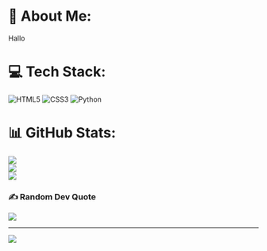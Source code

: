 # 💫 About Me:
Hallo


# 💻 Tech Stack:
![HTML5](https://img.shields.io/badge/html5-%23E34F26.svg?style=for-the-badge&logo=html5&logoColor=white) ![CSS3](https://img.shields.io/badge/css3-%231572B6.svg?style=for-the-badge&logo=css3&logoColor=white) ![Python](https://img.shields.io/badge/python-3670A0?style=for-the-badge&logo=python&logoColor=ffdd54)
# 📊 GitHub Stats:
![](https://github-readme-stats.vercel.app/api?username=Pipe-S04&theme=dark&hide_border=true&include_all_commits=false&count_private=true)<br/>
![](https://github-readme-streak-stats.herokuapp.com/?user=Pipe-S04&theme=dark&hide_border=true)<br/>
![](https://github-readme-stats.vercel.app/api/top-langs/?username=Pipe-S04&theme=dark&hide_border=true&include_all_commits=false&count_private=true&layout=compact)

### ✍️ Random Dev Quote
![](https://quotes-github-readme.vercel.app/api?type=horizontal&theme=dark)

---
[![](https://visitcount.itsvg.in/api?id=Pipe-S04&icon=0&color=12)](https://visitcount.itsvg.in)
